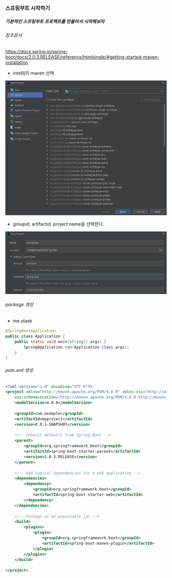 ### 스프링부트 시작하기



##### 기본적인 스프링부트 프로젝트를 만들어서 시작해보자





###### 참조문서 

https://docs.spring.io/spring-boot/docs/2.0.3.RELEASE/reference/htmlsingle/#getting-started-maven-installation



- intellij의 maven 선택

![01-0](.\images\01-0.PNG)



- groupid, artifactid, project name을 선택한다.

![01-1](.\images\01-1.PNG)





###### package 생성

- me.staek

~~~java
@SpringBootApplication
public class Application {
    public static void main(String[] args) {
        SpringApplication.run(Application.class,args);
    }
}
~~~



###### pom.xml 생성

~~~xml
<?xml version="1.0" encoding="UTF-8"?>
<project xmlns="http://maven.apache.org/POM/4.0.0" xmlns:xsi="http://www.w3.org/2001/XMLSchema-instance"
	xsi:schemaLocation="http://maven.apache.org/POM/4.0.0 http://maven.apache.org/xsd/maven-4.0.0.xsd">
	<modelVersion>4.0.0</modelVersion>

	<groupId>com.example</groupId>
	<artifactId>myproject</artifactId>
	<version>0.0.1-SNAPSHOT</version>

	<!-- Inherit defaults from Spring Boot -->
	<parent>
		<groupId>org.springframework.boot</groupId>
		<artifactId>spring-boot-starter-parent</artifactId>
		<version>2.0.3.RELEASE</version>
	</parent>

	<!-- Add typical dependencies for a web application -->
	<dependencies>
		<dependency>
			<groupId>org.springframework.boot</groupId>
			<artifactId>spring-boot-starter-web</artifactId>
		</dependency>
	</dependencies>

	<!-- Package as an executable jar -->
	<build>
		<plugins>
			<plugin>
				<groupId>org.springframework.boot</groupId>
				<artifactId>spring-boot-maven-plugin</artifactId>
			</plugin>
		</plugins>
	</build>

</project>
~~~

